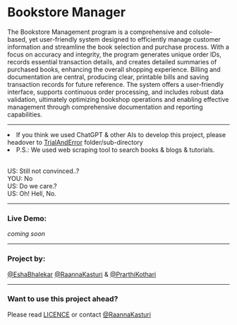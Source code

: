# Bookstore Manager
The Bookstore Management program is a comprehensive and colsole-based, yet user-friendly system designed to efficiently manage customer information and streamline the book selection and purchase process. With a focus on accuracy and integrity, the program generates unique order IDs, records essential transaction details, and creates detailed summaries of purchased books, enhancing the overall shopping experience. Billing and documentation are central, producing clear, printable bills and saving transaction records for future reference. The system offers a user-friendly interface, supports continuous order processing, and includes robust data validation, ultimately optimizing bookshop operations and enabling effective management through comprehensive documentation and reporting capabilities.

-----
<li>If you think we used ChatGPT & other AIs to develop this project, please headover to <a href="https://github.com/RaannaKasturi/bookstore-manager/tree/main/TrialAndError">TrialAndError</a> folder/sub-directory</li>
<li>P.S.: We used web scraping tool to search books & blogs & tutorials.</li>

<br>US: Still not convinced..?
<br>YOU: No
<br>US: Do we care.?
<br>US: Oh! Hell, No.

-----
### Live Demo:
_coming soon_

-----
### Project by:
[@EshaBhalekar](https://github.com/EshaBhalekar) [@RaannaKasturi](https://github.com/RaannaKasturi) & [@PrarthiKothari](https://github.com/PrarthiKothari)

-----
### Want to use this project ahead?
Please read [LICENCE](https://github.com/RaannaKasturi/bookstore-manager/blob/main/LICENSE) or contact [@RaannaKasturi](https://github.com/RaannaKasturi)
